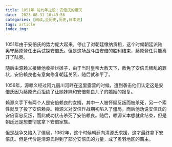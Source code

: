 ```yaml
---
title: 1051年 前九年之役：安倍氏的覆灭
date:  2023-08-31 10:49:56
categories: [阅读,全历史,历史,日本史]
tags: article
index_img: 
---
```


1051年由于安倍氏的势力庞大起来，停止了对朝廷缴纳贡租，这个时候朝廷派陆奥守藤原登任出兵试探安倍氏。但是这场战斗由安倍的胜利结束，藤原登任只能离开了陆奥。

随后由源赖义接替他收拾烂摊子，由于当时皇帝大赦天下，赦免了安倍氏叛乱的罪状，安倍赖良也有意向修复朝廷关系，随后就和平了。

1056年，源赖义经过阿九丽川河畔在这里露营的时候，遭到袭击他们认定这是安倍氏因为藤原光贞拒绝了让她妹妹和安倍赖良儿子的婚姻的报复。

赖源义手下有两个人是安倍赖良的女婿，其中一人被怀疑反叛而被杀死，另一个索性就反了投了安倍赖良。赖源义对安倍作战期初陷入了僵局，而后他劝说安倍氏的安倍富忠反叛，而此成功伏击杀死了安倍赖良。随后，赖源义本想就此结束，但是朝廷还是想要彻底拿下安倍家族。

但是战争又陷入了僵局，1062年，这个时候朝廷向清源氏求援，这才最终拿下安倍氏。但是代价是清源氏得到了部分安倍氏的力量，成了奥羽地区的霸主。